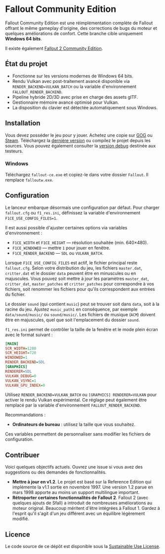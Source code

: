 # Fallout Community Edition

Fallout Community Edition est une réimplémentation complète de Fallout offrant le même gameplay d'origine, des corrections de bugs du moteur et quelques améliorations de confort. Cette branche cible uniquement **Windows 64 bits**.

Il existe également [Fallout 2 Community Edition](https://github.com/alexbatalov/fallout2-ce).

## État du projet
- Fonctionne sur les versions modernes de Windows 64 bits.
- Rendu Vulkan avec post-traitement avancé disponible via `RENDER_BACKEND=VULKAN_BATCH` ou la variable d'environnement `FALLOUT_RENDER_BACKEND`.
- Pipeline hybride 2D/3D avec prise en charge des assets glTF.
- Gestionnaire mémoire avancé optimisé pour Vulkan.
- La disposition du clavier est détectée automatiquement sous Windows.

## Installation
Vous devez posséder le jeu pour y jouer. Achetez une copie sur [GOG](https://www.gog.com/game/fallout) ou [Steam](https://store.steampowered.com/app/38400). Téléchargez la [dernière version](https://github.com/alexbatalov/fallout1-ce/releases) ou compilez le projet depuis les sources. Vous pouvez également consulter la [version debug](https://github.com/alexbatalov/fallout1-ce/actions) destinée aux testeurs.

### Windows
Téléchargez `fallout-ce.exe` et copiez-le dans votre dossier `Fallout`. Il remplace `falloutw.exe`.

## Configuration
Le lanceur embarque désormais une configuration par défaut. Pour charger
`fallout.cfg` ou `f1_res.ini`, définissez la variable d'environnement
`F1CE_USE_CONFIG_FILES=1`.

Il est aussi possible d'ajuster certaines options via variables
d'environnement :

- `F1CE_WIDTH` et `F1CE_HEIGHT` — résolution souhaitée (min. 640×480).
- `F1CE_WINDOWED` — mettre `1` pour jouer en fenêtre.
- `F1CE_RENDER_BACKEND` — `SDL` ou `VULKAN_BATCH`.

Lorsque `F1CE_USE_CONFIG_FILES` est actif, le fichier principal reste
`fallout.cfg`. Selon votre distribution du jeu, les fichiers `master.dat`,
`critter.dat` et le dossier `data` peuvent être en minuscules ou en
majuscules. Vous pouvez soit mettre à jour les paramètres `master_dat`,
`critter_dat`, `master_patches` et `critter_patches` pour correspondre à vos
fichiers, soit renommer les fichiers pour qu'ils correspondent aux entrées du
fichier.

Le dossier `sound` (qui contient `music`) peut se trouver soit dans `data`, soit
à la racine du jeu. Ajustez `music_path1` en conséquence, par exemple
`data/sound/music/` ou `sound/music/`. Les fichiers de musique (`ACM`) doivent
être en majuscules, quel que soit l'emplacement du dossier `sound`.

`f1_res.ini` permet de contrôler la taille de la fenêtre et le mode plein écran
avec le format suivant :

```ini
[MAIN]
SCR_WIDTH=1280
SCR_HEIGHT=720
WINDOWED=1
RENDER_BACKEND=SDL
[GRAPHICS]
RENDERER=SDL
VULKAN_DEBUG=0
VULKAN_VSYNC=1
VULKAN_GPU_INDEX=0
```

Utilisez `RENDER_BACKEND=VULKAN_BATCH` ou `[GRAPHICS] RENDERER=VULKAN` pour activer le rendu Vulkan expérimental. Ce réglage peut également être remplacé par la variable d'environnement `FALLOUT_RENDER_BACKEND`.

Recommandations :
- **Ordinateurs de bureau** : utilisez la taille que vous souhaitez.

Ces variables permettent de personnaliser sans modifier les fichiers de configuration.

## Contribuer
Voici quelques objectifs actuels. Ouvrez une issue si vous avez des suggestions ou des demandes de fonctionnalités.
- **Mettre à jour en v1.2**. Le projet est basé sur la Reference Edition qui implémente la v1.1 sortie en novembre 1997. Une version 1.2 parue en mars 1998 apporte au moins un support multilingue important.
- **Rétroporter certaines fonctionnalités de Fallout 2**. Fallout 2 (avec quelques ajouts de Sfall) a introduit de nombreuses améliorations au moteur original. Beaucoup méritent d'être intégrées à Fallout 1. Gardez à l'esprit qu'il s'agit d'un jeu différent avec un équilibre légèrement modifié.

## Licence
Le code source de ce dépôt est disponible sous la [Sustainable Use License](LICENSE.md).
